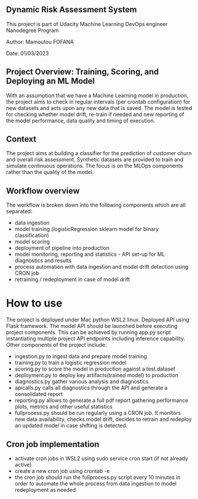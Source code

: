## Dynamic Risk Assessment System

This project is part of Udacity Machine Learning DevOps engineer Nanodegree Program

Author: Mamoutou FOFANA

Date: 01/03/2023

## Project Overview: Training, Scoring, and Deploying an ML Model
With an assumption that we have a Machine Learning model in production, the project
aims to check in regular intervals (per crontab configuration) for new datasets
and acts upon any new data that is saved. 
The model is tested for checking whether model drift, re-train if needed 
and new reporting of the model performance, data quality and timing of execution.

## Context
The project aims at building a classifier for the prediction of customer churn and overall risk assessment.
Synthetic datasets are provided to train and simulate continuous operations. The focus is on the MLOps components rather than the quality of the model.

## Workflow overview
The workflow is broken down into the following components which are all separated:
- data ingestion
- model training (logisticRegression sklearn model for binary classification)
- model scoring
- deployment of pipeline into production
- model monitoring, reporting and statistics - API set-up for ML diagnostics and results
- process automation with data ingestion and model drift detection using CRON job
- retraining / redeployment in case of model drift

# How to use
The project is deployed under Mac python WSL2 linux. Deployed API using Flask framework.
The model API should be launched before executing project components. This can be achieved by running app.py script instantiating multiple project API endpoints including inference capability. Other components of the project include:
- ingestion.py to ingest data and prepare model training
- training.py to train a logistic regression model
- scoring.py to score the model in production against a test dataset
- deployment.py to deploy key artifacts(trained model) to production
- diagnostics.py gather various analysis and diagnostics
- apicalls.py calls all diagnostics through the API and generate a consolidated report
- reporting.py allows to generate a full pdf report gathering performance plots, metrics and other useful statistics
- fullprocess.py should be run regularly using a CRON job. It monitors new data availability, checks model drift, decides to retrain and redeploy an updated model in case shifting is detected.

## Cron job implementation
- activate cron jobs in WSL2 using sudo service cron start (if not already active)
- create a new cron job using crontab -e
- the cron job should run the fullprocess.py script every 10 minutes in order to automate the whole process from data ingestion to model redeployment as needed









